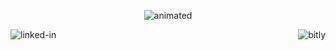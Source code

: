 <p align="center">
    <img src="https://user-images.githubusercontent.com/64287087/153728872-afd94d41-225f-4db3-893c-2abaea8a1ea0.gif" alt="animated" />
</p>

[<img align="left" alt="linked-in" src="https://img.shields.io/badge/linkedin-%230077B5.svg?&style=for-the-badge&logo=linkedin&logoColor=white" />](https://www.linkedin.com/in/alex-leventis-ab443220b/)
[<img align="right" alt="bitly" src="https://img.shields.io/badge/bitly-%2312100E.svg?&style=for-the-badge&logo=bitly&logoColor=red&color=172f41" />](https://bitly.com/)
<br>
